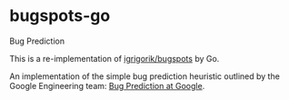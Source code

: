 # bugspots-go
Bug Prediction

This is a re-implementation of [igrigorik/bugspots](https://github.com/igrigorik/bugspots) by Go.

An implementation of the simple bug prediction heuristic outlined by the Google Engineering team: [Bug Prediction at Google](http://google-engtools.blogspot.com/2011/12/bug-prediction-at-google.html).


